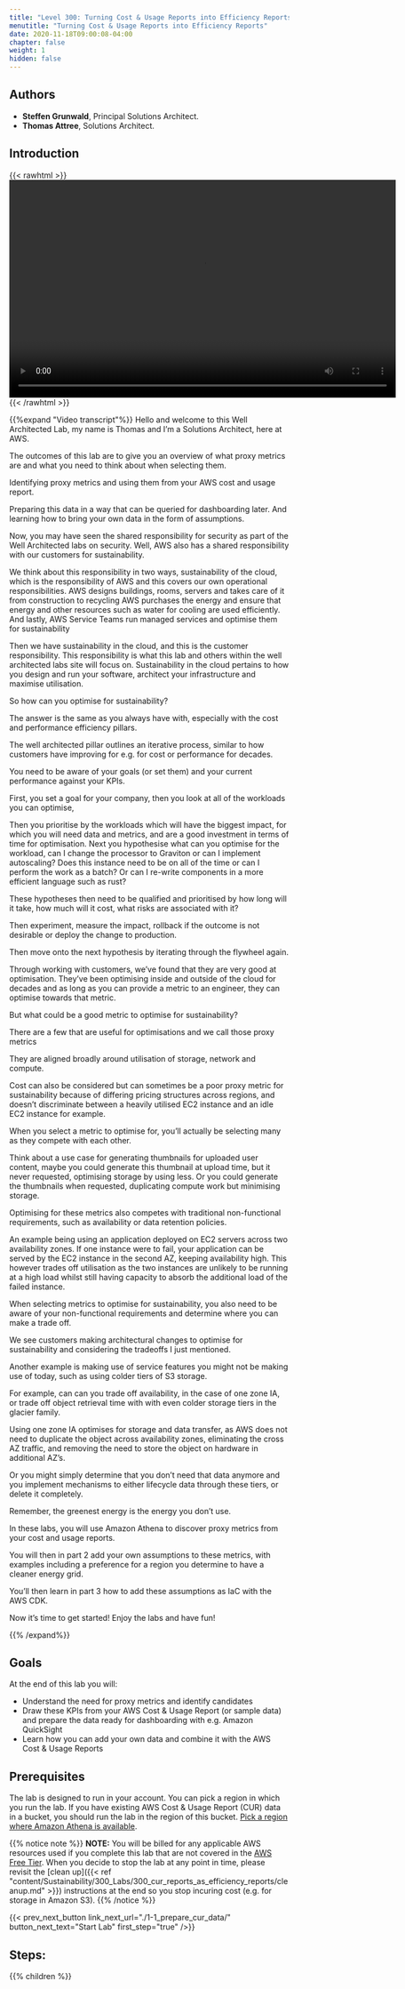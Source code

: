 ```yaml
---
title: "Level 300: Turning Cost & Usage Reports into Efficiency Reports"
menutitle: "Turning Cost & Usage Reports into Efficiency Reports"
date: 2020-11-18T09:00:08-04:00
chapter: false
weight: 1
hidden: false
---
```

## Authors

- **Steffen Grunwald**, Principal Solutions Architect.
- **Thomas Attree**, Solutions Architect.

## Introduction

{{< rawhtml >}}
<video width="696" height="392" controls>
  <source src="https://d3h9zoi3eqyz7s.cloudfront.net/Sustainability/Videos/cur-reports-as-efficiency-reports.mp4" type="video/mp4">
  Your browser doesn't support video, or if you're on GitHub head to https://wellarchitectedlabs.com to watch the video.
</video>
{{< /rawhtml >}}

{{%expand "Video transcript"%}}
Hello and welcome to this Well Architected Lab, my name is Thomas and I’m a Solutions Architect, here at AWS.

The outcomes of this lab are to give you an overview of what proxy metrics are and what you need to think about when selecting them.

Identifying proxy metrics and using them from your AWS cost and usage report.

Preparing this data in a way that can be queried for dashboarding later.
And learning how to bring your own data in the form of assumptions.

Now, you may have seen the shared responsibility for security as part of the Well Architected labs on security. Well, AWS also has a shared responsibility with our customers for sustainability.

We think about this responsibility in two ways, sustainability of the cloud, which is the responsibility of AWS and this covers our own operational responsibilities.
AWS designs buildings, rooms, servers and takes care of it from construction to recycling
AWS purchases the energy and ensure that energy and other resources such as water for cooling are used efficiently.
And lastly, AWS Service Teams run managed services and optimise them for sustainability

Then we have sustainability in the cloud, and this is the customer responsibility. This responsibility is what this lab and others within the well architected labs site will focus on. Sustainability in the cloud pertains to how you design and run your software, architect your infrastructure and maximise utilisation.

So how can you optimise for sustainability?

The answer is the same as you always have with, especially with the cost and performance efficiency pillars.

The well architected pillar outlines an iterative process, similar to how customers have improving for e.g. for cost or performance for decades.

You need to be aware of your goals (or set them) and your current performance against your KPIs.

First, you set a goal for your company, then you look at all of the workloads you can optimise,

Then you prioritise by the workloads which will have the biggest impact, for which you will need data and metrics, and are a good investment in terms of time for optimisation.
Next you hypothesise what can you optimise for the workload, can I change the processor to Graviton or can I implement autoscaling? Does this instance need to be on all of the time or can I perform the work as a batch? Or can I re-write components in a more efficient language such as rust?

These hypotheses then need to be qualified and prioritised by how long will it take, how much will it cost, what risks are associated with it?

Then experiment, measure the impact, rollback if the outcome is not desirable or deploy the change to production.

Then move onto the next hypothesis by iterating through the flywheel again.

Through working with customers, we’ve found that they are very good at optimisation.
They’ve been optimising inside and outside of the cloud for decades and as long as you can provide a metric to an engineer, they can optimise towards that metric.

But what could be a good metric to optimise for sustainability?

There are a few that are useful for optimisations and we call those proxy metrics

They are aligned broadly around utilisation of storage, network and compute.

Cost can also be considered but can sometimes be a poor proxy metric for sustainability because of differing pricing structures across regions, and doesn’t discriminate between a heavily utilised EC2 instance and an idle EC2 instance for example.

When you select a metric to optimise for, you’ll actually be selecting many as they compete with each other.

Think about a use case for generating thumbnails for uploaded user content, maybe you could generate this thumbnail at upload time, but it never requested, optimising storage by using less. Or you could generate the thumbnails when requested, duplicating compute work but minimising storage.

Optimising for these metrics also competes with traditional non-functional requirements, such as availability or data retention policies.

An example being using an application deployed on EC2 servers across two availability zones. If one instance were to fail, your application can be served by the EC2 instance in the second AZ, keeping availability high. This however trades off utilisation as the two instances are unlikely to be running at a high load whilst still having capacity to absorb the additional load of the failed instance.

When selecting metrics to optimise for sustainability, you also need to be aware of your non-functional requirements and determine where you can make a trade off.

We see customers making architectural changes to optimise for sustainability and considering the tradeoffs I just mentioned.

Another example is making use of service features you might not be making use of today, such as using colder tiers of S3 storage.

For example, can can you trade off availability, in the case of one zone IA, or trade off object retrieval time with with even colder storage tiers in the glacier family.

Using one zone IA optimises for storage and data transfer, as AWS does not need to duplicate the object across availability zones, eliminating the cross AZ traffic, and removing the need to store the object on hardware in additional AZ’s.

Or you might simply determine that you don’t need that data anymore and you implement mechanisms to either lifecycle data through these tiers, or delete it completely.

Remember, the greenest energy is the energy you don’t use.

In these labs, you will use Amazon Athena to discover proxy metrics from your cost and usage reports.

You will then in part 2 add your own assumptions to these metrics, with examples including a preference for a region you determine to have a cleaner energy grid.

You’ll then learn in part 3 how to add these assumptions as IaC with the AWS CDK.

Now it’s time to get started! Enjoy the labs and have fun!

{{% /expand%}}

## Goals
At the end of this lab you will:

* Understand the need for proxy metrics and identify candidates
* Draw these KPIs from your AWS Cost & Usage Report (or sample data) and prepare the data ready for dashboarding with e.g. Amazon QuickSight
* Learn how you can add your own data and combine it with the AWS Cost & Usage Reports

## Prerequisites

The lab is designed to run in your account. You can pick a region in which you run the lab. If you have existing AWS Cost & Usage Report (CUR) data in a bucket, you should run the lab in the region of this bucket. [Pick a region where Amazon Athena is available](https://aws.amazon.com/about-aws/global-infrastructure/regional-product-services/).

{{% notice note %}}
**NOTE:** You will be billed for any applicable AWS resources used if you complete this lab that are not covered in the [AWS Free Tier](https://aws.amazon.com/free/).
When you decide to stop the lab at any point in time, please revisit the [clean up]({{< ref "content/Sustainability/300_Labs/300_cur_reports_as_efficiency_reports/cleanup.md" >}}) instructions at the end so you stop incuring cost (e.g. for storage in Amazon S3).
{{% /notice %}}

{{< prev_next_button link_next_url="./1-1_prepare_cur_data/" button_next_text="Start Lab" first_step="true" />}}

## Steps:
{{% children  %}}
